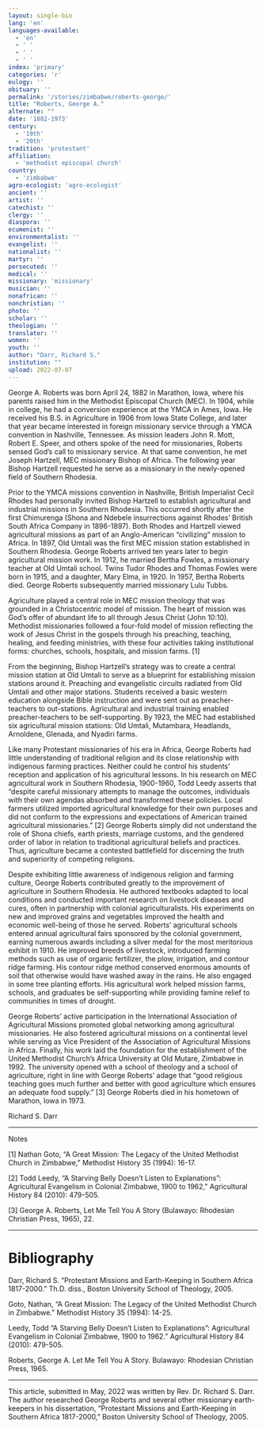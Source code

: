 ```yaml
---
layout: single-bio
lang: 'en'
languages-available:
  - 'en'
  - ' '
  - ' '
  - ' '
index: 'primary'
categories: 'r'
eulogy: ''
obituary: ''
permalink: '/stories/zimbabwe/roberts-george/'
title: "Roberts, George A."
alternate: ""
date: '1882-1973'
century:
  - '19th'
  - '20th'
tradition: 'protestant'
affiliation:
  - 'methodist episcopal church'
country:
  - 'zimbabwe'
agro-ecologist: 'agro-ecologist'
ancient: ''
artist: ''
catechist: ''
clergy: ''
diaspora: ''
ecumenist: ''
environmentalist: ''
evangelist: ''
nationalist: ''
martyr: ''
persecuted: ''
medical: ''
missionary: 'missionary'
musician: ''
nonafrican: ''
nonchristian: ''
photo: ''
scholar: ''
theologian: ''
translator: ''
women: ''
youth: ''
author: "Darr, Richard S."
institution: ""
upload: 2022-07-07
---
```




George A. Roberts was born April 24, 1882 in Marathon, Iowa, where his parents raised him in the Methodist Episcopal Church (MEC). In 1904, while in college, he had a conversion experience at the YMCA in Ames, Iowa. He received his B.S. in Agriculture in 1906 from Iowa State College, and later that year became interested in foreign missionary service through a YMCA convention in Nashville, Tennessee. As mission leaders John R. Mott, Robert E. Speer, and others spoke of the need for missionaries, Roberts sensed God’s call to missionary service. At that same convention, he met Joseph Hartzell, MEC missionary Bishop of Africa. The following year Bishop Hartzell requested he serve as a missionary in the newly-opened field of Southern Rhodesia.

Prior to the YMCA missions convention in Nashville, British Imperialist Cecil Rhodes had personally invited Bishop Hartzell to establish agricultural and industrial missions in Southern Rhodesia. This occurred shortly after the first Chimurenga (Shona and Ndebele insurrections against Rhodes’ British South Africa Company in 1896-1897). Both Rhodes and Hartzell viewed agricultural missions as part of an Anglo-American “civilizing” mission to Africa. In 1897, Old Umtali was the first MEC mission station established in Southern Rhodesia. George Roberts arrived ten years later to begin agricultural mission work. In 1912, he married Bertha Fowles, a missionary teacher at Old Umtali school. Twins Tudor Rhodes and Thomas Fowles were born in 1915, and a daughter, Mary Elma, in 1920. In 1957, Bertha Roberts died. George Roberts subsequently married missionary Lulu Tubbs.

Agriculture played a central role in MEC mission theology that was grounded in a Christocentric model of mission.  The heart of mission was God’s offer of abundant life to all through Jesus Christ (John 10:10). Methodist missionaries followed a four-fold model of mission reflecting the work of Jesus Christ in the gospels through his preaching, teaching, healing, and feeding ministries, with these four activities taking institutional forms: churches, schools, hospitals, and mission farms. [1]

From the beginning, Bishop Hartzell’s strategy was to create a central mission station at Old Umtali to serve as a blueprint for establishing mission stations around it. Preaching and evangelistic circuits radiated from Old Umtali and other major stations. Students received a basic western education alongside Bible instruction and were sent out as preacher-teachers to out-stations. Agricultural and industrial training enabled preacher-teachers to be self-supporting. By 1923, the MEC had established six agricultural mission stations: Old Umtali, Mutambara, Headlands, Arnoldene, Glenada, and Nyadiri farms.

Like many Protestant missionaries of his era in Africa, George Roberts had little understanding of traditional religion and its close relationship with indigenous farming practices.  Neither could he control his students’ reception and application of his agricultural lessons. In his research on MEC agricultural work in Southern Rhodesia, 1900-1960, Todd Leedy asserts that “despite careful missionary attempts to manage the outcomes, individuals with their own agendas absorbed and transformed these policies.  Local farmers utilized imported agricultural knowledge for their own purposes and did not conform to the expressions and expectations of American trained agricultural missionaries.” [2] George Roberts simply did not understand the role of Shona chiefs, earth priests, marriage customs, and the gendered order of labor in relation to traditional agricultural beliefs and practices. Thus, agriculture became a contested battlefield for discerning the truth and superiority of competing religions.

Despite exhibiting little awareness of indigenous religion and farming culture, George Roberts contributed greatly to the improvement of agriculture in Southern Rhodesia. He authored textbooks adapted to local conditions and conducted important research on livestock diseases and cures, often in partnership with colonial agriculturalists. His experiments on new and improved grains and vegetables improved the health and economic well-being of those he served. Roberts’ agricultural schools entered annual agricultural fairs sponsored by the colonial government, earning numerous awards including a silver medal for the most meritorious exhibit in 1910. He improved breeds of livestock, introduced farming methods such as use of organic fertilizer, the plow, irrigation, and contour ridge farming. His contour ridge method conserved enormous amounts of soil that otherwise would have washed away in the rains. He also engaged in some tree planting efforts. His agricultural work helped mission farms, schools, and graduates be self-supporting while providing famine relief to communities in times of drought.

George Roberts’ active participation in the International Association of Agricultural Missions promoted global networking among agricultural missionaries. He also fostered agricultural missions on a continental level while serving as Vice President of the Association of Agricultural Missions in Africa. Finally, his work laid the foundation for the establishment of the United Methodist Church’s Africa University at Old Mutare, Zimbabwe in 1992. The university opened with a school of theology and a school of agriculture, right in line with George Roberts’ adage that “good religious teaching goes much further and better with good agriculture which ensures an adequate food supply.” [3] George Roberts died in his hometown of Marathon, Iowa in 1973.

Richard S. Darr

---

Notes

[1] Nathan Goto, “A Great Mission: The Legacy of the United Methodist Church in Zimbabwe,” Methodist History 35 (1994): 16-17.

[2] Todd Leedy, “A Starving Belly Doesn’t Listen to Explanations”: Agricultural Evangelism in Colonial Zimbabwe, 1900 to 1962,” Agricultural History 84 (2010): 479-505.

[3] George A. Roberts, Let Me Tell You A Story (Bulawayo: Rhodesian Christian Press, 1965), 22.

---

# Bibliography

Darr, Richard S. “Protestant Missions and Earth-Keeping in Southern Africa 1817-2000.” Th.D. diss., Boston University School of Theology, 2005.

Goto, Nathan, “A Great Mission: The Legacy of the United Methodist Church in Zimbabwe.” Methodist History 35 (1994): 14-25.

Leedy, Todd “A Starving Belly Doesn’t Listen to Explanations”: Agricultural Evangelism in Colonial Zimbabwe, 1900 to 1962.” Agricultural History 84 (2010): 479-505.

Roberts, George A. Let Me Tell You A Story. Bulawayo: Rhodesian Christian Press, 1965.

---

This article, submitted in May, 2022 was written by Rev. Dr. Richard S. Darr. The author researched George Roberts and several other missionary earth-keepers in his dissertation, “Protestant Missions and Earth-Keeping in Southern Africa 1817-2000,” Boston University School of Theology, 2005.
